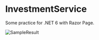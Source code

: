 # InvestmentService

Some practice for .NET 6 with Razor Page.

![SampleResult](https://user-images.githubusercontent.com/38878464/188664284-88894f68-e80a-434b-8d66-fba76aa9aa51.PNG)
